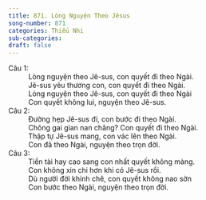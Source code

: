 ```yaml
---
title: 871. Lòng Nguyện Theo Jêsus
song-number: 871
categories: Thiếu Nhi
sub-categories: 
draft: false
---
```

<dl><dt>Câu 1:</dt><dd data-verse="1">Lòng nguyện theo Jê-sus, con quyết đi theo Ngài. <br/>Jê-sus yêu thương con, con quyết đi theo Ngài. <br/>Lòng nguyện theo Jê-sus, con quyết đi theo Ngài <br/>Con quyết không lui, nguyện theo Jê-sus. </dd><dt>Câu 2:</dt><dd data-verse="2">Đường hẹp Jê-sus đi, con bước đi theo Ngài. <br/>Chông gai gian nan chăng? Con quyết đi theo Ngài. <br/>Thập tự Jê-sus mang, con vác lên theo Ngài. <br/>Con đã theo Ngài, nguyện theo trọn đời. </dd><dt>Câu 3:</dt><dd data-verse="3">Tiền tài hay cao sang con nhất quyết không màng. <br/>Con không xin chi hơn khi có Jê-sus rồi. <br/>Dù người đời khinh chê, con quyết không nao sờn <br/>Con bước theo Ngài, nguyện theo trọn đời. </dd></dl>